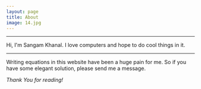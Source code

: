 ```yaml
---
layout: page
title: About
image: 14.jpg
---
```

***
Hi, I'm Sangam Khanal. I love computers and hope to do cool things in it.
***
Writing equations in this website have been a huge pain for me. So if you have some elegant solution, please send me a message.

*Thank You for reading!*

